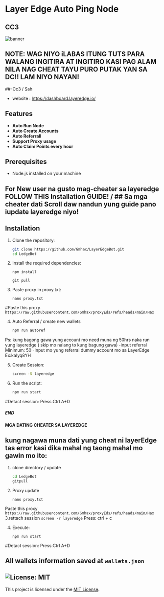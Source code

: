 # Layer Edge Auto Ping Node
## CC3



![banner](https://github.com/user-attachments/assets/f5e76b6b-6396-4598-889b-e87bc1ad1eb6)


## NOTE: WAG NIYO iLABAS ITUNG TUTS PARA WALANG INGITIRA AT INGITIRO KASI PAG ALAM NILA NAG CHEAT TAYU PURO PUTAK YAN SA DC!! LAM NIYO NAYAN! 

##-Cc3 / Sah


- website : https://dashboard.layeredge.io/

## Features

- **Auto Run Node**
- **Auto Create Accounts**
- **Auto Referrall**
- **Support Proxy usage**
- **Auto Claim Points every hour**

## Prerequisites

- Node.js installed on your machine

## For New user na gusto mag-cheater sa layeredge FOLLOW THIS Installation GUIDE!    /   ## Sa mga cheater dati Scroll daw nandun yung guide pano iupdate layeredge niyo!        



## Installation

1. Clone the repository:
    ```sh
    git clone https://github.com/Gmhax/LayerEdgeBot.git
    cd LedgeBot
    ```

2. Install the required dependencies:
    ```
    npm install
    ```
    ```
    git pull
    ```

3. Paste proxy in proxy.txt:

    ```
    nano proxy.txt
    ```
#Paste this proxy
    ```
    https://raw.githubusercontent.com/Gmhax/proxyEds/refs/heads/main/Hax
    ```

4. Auto Referral / create new wallets
    ```sh
    npm run autoref
    ```
  Ps: kung bagong gawa yung account mo need muna ng 50hrs naka run yung layeredge ( skip mo nalang to kung bagung gawa)
-input referral Minimum: 50
-Input mo yung referral dummy account mo sa LayerEdge Ex:kaIyq8YH

5. Create Session:
    ```sh
    screen -S layeredge
    ```


6. Run the script:
    ```sh
    npm run start
    ```

#Detact session:
Press:Ctrl A+D


##### END #######




#### MGA DATING CHEATER SA LAYEREDGE #####

## kung nagawa muna dati yung cheat ni layerEdge tas error kasi dika mahal ng taong mahal mo gawin mo ito:

1. clone directory / update
    ```sh
    cd LedgeBot
    gitpull
    ```
2. Proxy update
    ```
    nano proxy.txt
    ```
Paste this proxy
    ```
    https://raw.githubusercontent.com/Gmhax/proxyEds/refs/heads/main/Hax
    ```
3.rettach session
    ```
    screen -r layeredge
    ```
Press: ctrl + c

4. Execute:
    ```
    npm run start
    ```


#Detact session:
Press:Ctrl A+D




## All wallets information saved at `wallets.json`


## ![License: MIT](https://img.shields.io/badge/License-MIT-yellow.svg)

This project is licensed under the [MIT License](LICENSE).
